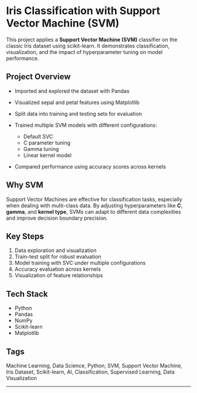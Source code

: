 # Iris Classification with Support Vector Machine (SVM)

This project applies a **Support Vector Machine (SVM)** classifier on the classic Iris dataset using scikit-learn. It demonstrates classification, visualization, and the impact of hyperparameter tuning on model performance.

## Project Overview

* Imported and explored the dataset with Pandas
* Visualized sepal and petal features using Matplotlib
* Split data into training and testing sets for evaluation
* Trained multiple SVM models with different configurations:

  * Default SVC
  * C parameter tuning
  * Gamma tuning
  * Linear kernel model
* Compared performance using accuracy scores across kernels

## Why SVM

Support Vector Machines are effective for classification tasks, especially when dealing with multi-class data. By adjusting hyperparameters like **C**, **gamma**, and **kernel type**, SVMs can adapt to different data complexities and improve decision boundary precision.

## Key Steps

1. Data exploration and visualization
2. Train-test split for robust evaluation
3. Model training with SVC under multiple configurations
4. Accuracy evaluation across kernels
5. Visualization of feature relationships

## Tech Stack

* Python
* Pandas
* NumPy
* Scikit-learn
* Matplotlib

## Tags

Machine Learning, Data Science, Python, SVM, Support Vector Machine, Iris Dataset, Scikit-learn, AI, Classification, Supervised Learning, Data Visualization

---

